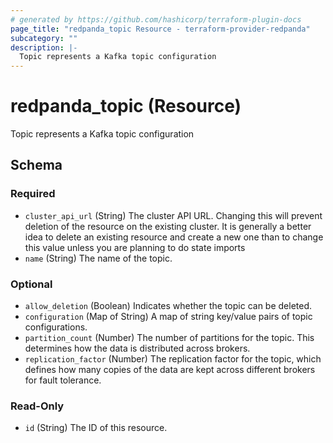 ```yaml
---
# generated by https://github.com/hashicorp/terraform-plugin-docs
page_title: "redpanda_topic Resource - terraform-provider-redpanda"
subcategory: ""
description: |-
  Topic represents a Kafka topic configuration
---
```


# redpanda_topic (Resource)

Topic represents a Kafka topic configuration



<!-- schema generated by tfplugindocs -->
## Schema

### Required

- `cluster_api_url` (String) The cluster API URL. Changing this will prevent deletion of the resource on the existing cluster. It is generally a better idea to delete an existing resource and create a new one than to change this value unless you are planning to do state imports
- `name` (String) The name of the topic.

### Optional

- `allow_deletion` (Boolean) Indicates whether the topic can be deleted.
- `configuration` (Map of String) A map of string key/value pairs of topic configurations.
- `partition_count` (Number) The number of partitions for the topic. This determines how the data is distributed across brokers.
- `replication_factor` (Number) The replication factor for the topic, which defines how many copies of the data are kept across different brokers for fault tolerance.

### Read-Only

- `id` (String) The ID of this resource.
